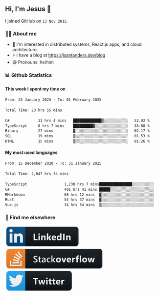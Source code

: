 ## Hi, I'm Jesus 👋

I joined GitHub on `13 Nov 2015`.

<!-- Talking about you -->

### 👨‍💻 About me

- 👦 I'm interested in distributed systems, React.js apps, and cloud architecture.
- ⚡️ I have a blog at <https://jsantanders.dev/blog>
- 😄 Pronouns: he/him

### 📊 Github Statistics

#### This week I spent my time on

<!--START_SECTION:weekly-->

```txt
From: 25 January 2025 - To: 01 February 2025

Total Time: 20 hrs 55 mins

C#             11 hrs 4 mins   █████████████▒░░░░░░░░░░░   52.92 %
TypeScript     8 hrs 7 mins    █████████▓░░░░░░░░░░░░░░░   38.88 %
Binary         27 mins         ▓░░░░░░░░░░░░░░░░░░░░░░░░   02.17 %
SQL            19 mins         ▒░░░░░░░░░░░░░░░░░░░░░░░░   01.53 %
HTML           15 mins         ▒░░░░░░░░░░░░░░░░░░░░░░░░   01.26 %
```

<!--END_SECTION:weekly-->

#### My most used languages

<!--START_SECTION:alltime-->

```txt
From: 15 December 2020 - To: 31 January 2025

Total Time: 2,047 hrs 34 mins

TypeScript                 1,238 hrs 7 mins███████████████░░░░░░░░░░   60.47 %
C#                         401 hrs 41 mins █████░░░░░░░░░░░░░░░░░░░░   19.62 %
RMarkdown                  68 hrs 12 mins  ▓░░░░░░░░░░░░░░░░░░░░░░░░   03.33 %
Rust                       54 hrs 37 mins  ▓░░░░░░░░░░░░░░░░░░░░░░░░   02.67 %
Vue.js                     34 hrs 54 mins  ▒░░░░░░░░░░░░░░░░░░░░░░░░   01.71 %
```

<!--END_SECTION:alltime-->

### 📢 Find me elsewhere

<p>
  <a target="_blank" href="https://linkedin.com/in/jsantanders">
    <img src="https://github.com/jsantanders/jsantanders/blob/master/img/linkedin.svg" alt="LinkedIn" style="vertical-align:top; margin:4px">
  </a>
  
  <a target="_blank" href="https://stackoverflow.com/users/7318331/jesus-santander">
    <img src="https://github.com/jsantanders/jsantanders/blob/master/img/stackoverflow.svg" alt="StackOverflow" style="vertical-align:top; margin:4px">
  </a>
  
  <a target="_blank" href="http://twitter.com/jsantanders">
    <img src="https://github.com/jsantanders/jsantanders/blob/master/img/twitter.svg" alt="Twitter" style="vertical-align:top; margin:4px">
  </a>
</p>
